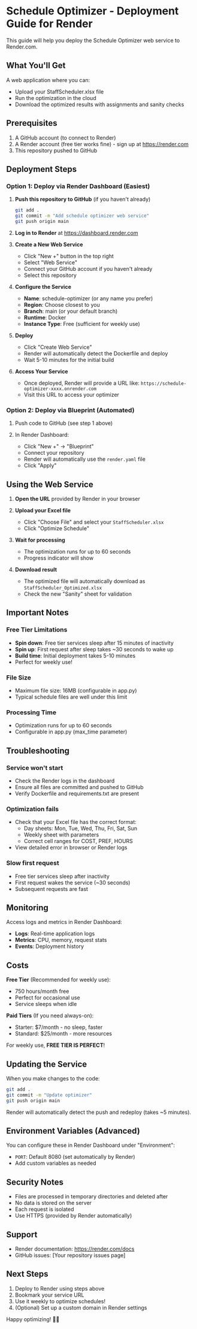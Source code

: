 # Schedule Optimizer - Deployment Guide for Render

This guide will help you deploy the Schedule Optimizer web service to Render.com.

## What You'll Get

A web application where you can:
- Upload your StaffScheduler.xlsx file
- Run the optimization in the cloud
- Download the optimized results with assignments and sanity checks

## Prerequisites

1. A GitHub account (to connect to Render)
2. A Render account (free tier works fine) - sign up at https://render.com
3. This repository pushed to GitHub

## Deployment Steps

### Option 1: Deploy via Render Dashboard (Easiest)

1. **Push this repository to GitHub** (if you haven't already)
   ```bash
   git add .
   git commit -m "Add schedule optimizer web service"
   git push origin main
   ```

2. **Log in to Render** at https://dashboard.render.com

3. **Create a New Web Service**
   - Click "New +" button in the top right
   - Select "Web Service"
   - Connect your GitHub account if you haven't already
   - Select this repository

4. **Configure the Service**
   - **Name**: schedule-optimizer (or any name you prefer)
   - **Region**: Choose closest to you
   - **Branch**: main (or your default branch)
   - **Runtime**: Docker
   - **Instance Type**: Free (sufficient for weekly use)

5. **Deploy**
   - Click "Create Web Service"
   - Render will automatically detect the Dockerfile and deploy
   - Wait 5-10 minutes for the initial build

6. **Access Your Service**
   - Once deployed, Render will provide a URL like: `https://schedule-optimizer-xxxx.onrender.com`
   - Visit this URL to access your optimizer

### Option 2: Deploy via Blueprint (Automated)

1. Push code to GitHub (see step 1 above)

2. In Render Dashboard:
   - Click "New +" → "Blueprint"
   - Connect your repository
   - Render will automatically use the `render.yaml` file
   - Click "Apply"

## Using the Web Service

1. **Open the URL** provided by Render in your browser

2. **Upload your Excel file**
   - Click "Choose File" and select your `StaffScheduler.xlsx`
   - Click "Optimize Schedule"

3. **Wait for processing**
   - The optimization runs for up to 60 seconds
   - Progress indicator will show

4. **Download result**
   - The optimized file will automatically download as `StaffScheduler_Optimized.xlsx`
   - Check the new "Sanity" sheet for validation

## Important Notes

### Free Tier Limitations
- **Spin down**: Free tier services sleep after 15 minutes of inactivity
- **Spin up**: First request after sleep takes ~30 seconds to wake up
- **Build time**: Initial deployment takes 5-10 minutes
- Perfect for weekly use!

### File Size
- Maximum file size: 16MB (configurable in app.py)
- Typical schedule files are well under this limit

### Processing Time
- Optimization runs for up to 60 seconds
- Configurable in app.py (max_time parameter)

## Troubleshooting

### Service won't start
- Check the Render logs in the dashboard
- Ensure all files are committed and pushed to GitHub
- Verify Dockerfile and requirements.txt are present

### Optimization fails
- Check that your Excel file has the correct format:
  - Day sheets: Mon, Tue, Wed, Thu, Fri, Sat, Sun
  - Weekly sheet with parameters
  - Correct cell ranges for COST, PREF, HOURS
- View detailed error in browser or Render logs

### Slow first request
- Free tier services sleep after inactivity
- First request wakes the service (~30 seconds)
- Subsequent requests are fast

## Monitoring

Access logs and metrics in Render Dashboard:
- **Logs**: Real-time application logs
- **Metrics**: CPU, memory, request stats
- **Events**: Deployment history

## Costs

**Free Tier** (Recommended for weekly use):
- 750 hours/month free
- Perfect for occasional use
- Service sleeps when idle

**Paid Tiers** (If you need always-on):
- Starter: $7/month - no sleep, faster
- Standard: $25/month - more resources

For weekly use, **FREE TIER IS PERFECT**!

## Updating the Service

When you make changes to the code:

```bash
git add .
git commit -m "Update optimizer"
git push origin main
```

Render will automatically detect the push and redeploy (takes ~5 minutes).

## Environment Variables (Advanced)

You can configure these in Render Dashboard under "Environment":

- `PORT`: Default 8080 (set automatically by Render)
- Add custom variables as needed

## Security Notes

- Files are processed in temporary directories and deleted after
- No data is stored on the server
- Each request is isolated
- Use HTTPS (provided by Render automatically)

## Support

- Render documentation: https://render.com/docs
- GitHub issues: [Your repository issues page]

## Next Steps

1. Deploy to Render using steps above
2. Bookmark your service URL
3. Use it weekly to optimize schedules!
4. (Optional) Set up a custom domain in Render settings

Happy optimizing! 📅✨
